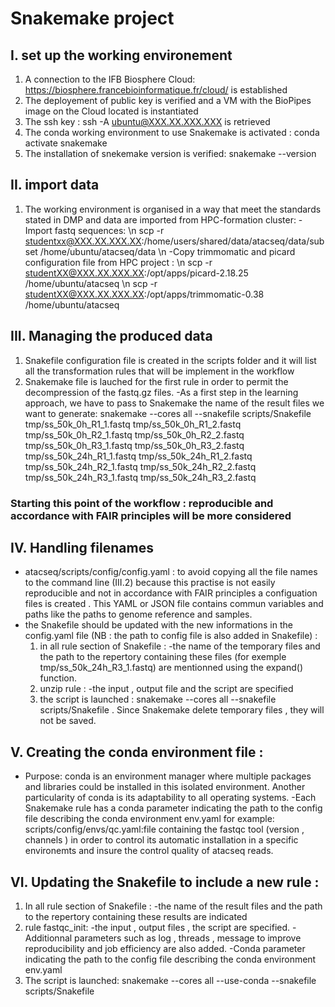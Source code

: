 # Snakemake project
## I. set up the working environement 
 1.  A connection to the IFB Biosphere Cloud: https://biosphere.francebioinformatique.fr/cloud/ is established
 2.  The deployement of public key is verified and a VM with the BioPipes image on the Cloud located is instantiated
 3.  The ssh key : ssh -A ubuntu@XXX.XX.XXX.XXX is retrieved
 4.  The conda working environment to use Snakemake is activated : conda activate snakemake
 5.  The installation of snekemake version is verified: snakemake --version
## II. import data
  1.  The working environment is organised in a way that meet the standards stated in DMP and data are imported from HPC-formation cluster:
     -Import fastq sequences: \n 
              scp -r studentxx@XXX.XX.XXX.XX:/home/users/shared/data/atacseq/data/subset /home/ubuntu/atacseq/data \n
     -Copy trimmomatic and picard configuration file from HPC project : \n
               scp -r studentXX@XXX.XX.XXX.XX:/opt/apps/picard-2.18.25 /home/ubuntu/atacseq \n
               scp -r studentXX@XXX.XX.XXX.XX:/opt/apps/trimmomatic-0.38 /home/ubuntu/atacseq

## III. Managing the produced data
 1.  Snakefile configuration file is created in the scripts folder and it will list all the transformation rules that will be implement in the workflow
 2.  Snakemake file is lauched for the first rule in order to permit the decompression of the fastq.gz files.
     -As a first step in the learning approach, we have to pass to Snakemake the name of the result files we want to generate:
snakemake --cores all --snakefile scripts/Snakefile tmp/ss_50k_0h_R1_1.fastq tmp/ss_50k_0h_R1_2.fastq tmp/ss_50k_0h_R2_1.fastq tmp/ss_50k_0h_R2_2.fastq tmp/ss_50k_0h_R3_1.fastq tmp/ss_50k_0h_R3_2.fastq tmp/ss_50k_24h_R1_1.fastq tmp/ss_50k_24h_R1_2.fastq tmp/ss_50k_24h_R2_1.fastq tmp/ss_50k_24h_R2_2.fastq tmp/ss_50k_24h_R3_1.fastq tmp/ss_50k_24h_R3_2.fastq

###  Starting this point of the workflow : reproducible and accordance with FAIR principles will be more considered ####

## IV. Handling filenames
   - atacseq/scripts/config/config.yaml : to avoid copying all the file names to the command line (III.2) because this practise is not easily reproducible and not in accordance with FAIR principles a configuation files is created . This YAML or JSON file contains commun variables and paths like the paths to genome reference and samples.
   - the Snakefile should be updated with the new informations in the config.yaml file (NB : the path to config file is also added in Snakefile) :
      1. in all rule section of Snakefile : 
         -the name of the temporary files and the path to the repertory containing these files (for exemple tmp/ss_50k_24h_R3_1.fastq) are mentionned using the 
          expand() function. 
      2. unzip rule :
           -the input , output file and the script are specified  
      3. the script is launched : snakemake --cores all --snakefile scripts/Snakefile . Since Snakemake delete temporary files , they will not be saved. 

## V. Creating the conda environment file : 
   - Purpose: conda is an environment manager where multiple packages and libraries could be installed in this isolated environment. Another particularity of conda is 
               its adaptability to all operating systems.
   -Each Snakemake rule has a conda parameter indicating the path to the config file describing the conda environment env.yaml
              for example: scripts/config/envs/qc.yaml:file containing the fastqc tool (version , channels ) in order to control its automatic installation in a
                                                           specific environemts and insure the control quality of atacseq reads. 

## VI. Updating the Snakefile to include a new rule  : 
   1. In all rule section of Snakefile : 
      -the name of the result files and the path to the repertory containing these results are indicated
   2. rule fastqc_init:
      -the input , output files , the script are specified. 
      -Additionnal parameters such as log , threads , message to improve reproducibility and job efficiency are also added.
      -Conda parameter indicating the path to the config file describing the conda environment env.yaml 
   3. The script is launched: snakemake --cores all --use-conda --snakefile scripts/Snakefile



